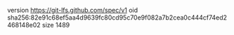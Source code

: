 version https://git-lfs.github.com/spec/v1
oid sha256:82e91c68ef5aa4d9639fc80cd95c70e9f082a7b2cea0c444cf74ed2468148e02
size 1489
